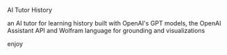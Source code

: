 AI Tutor History

an AI tutor for learning history
built with OpenAI's GPT models, the OpenAI Assistant API and Wolfram language for grounding and visualizations

enjoy
